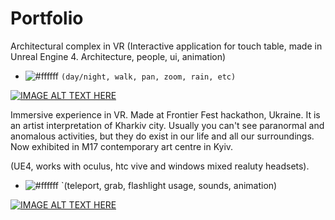 # Portfolio
Architectural complex in VR
(Interactive application for touch table, made in Unreal Engine 4. Architecture, people, ui, animation)

- ![#ffffff](https://placehold.it/15/f03c15/000000?text=+) `(day/night, walk, pan, zoom, rain, etc)
`

[![IMAGE ALT TEXT HERE](https://img.youtube.com/vi/WoNcib2gGJE/0.jpg)](https://www.youtube.com/watch?v=WoNcib2gGJE)

Immersive experience in VR. Made at Frontier Fest hackathon, Ukraine.
It is an artist interpretation of Kharkiv city. Usually you can't see paranormal
and anomalous activities, but they do exist in our life and all our surroundings.
Now exhibited in M17 contemporary art centre in Kyiv.

(UE4, works with oculus, htc vive and windows mixed realuty headsets).

- ![#ffffff](https://placehold.it/15/f03c15/000000?text=+) `(teleport, grab, flashlight usage, sounds, animation)

[![IMAGE ALT TEXT HERE](https://youtu.be/dwxfbSobQZc?t=9)](https://www.youtube.com/watch?v=dwxfbSobQZc&t=188s)
